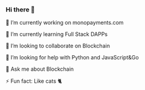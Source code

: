 ### Hi there 👋

  🔭 I’m currently working on monopayments.com

🌱 I’m currently learning Full Stack DAPPs

👯 I’m looking to collaborate on Blockchain 

🤔 I’m looking for help with Python and JavaScript&Go

💬 Ask me about Blockchain

⚡ Fun fact: Like cats 🐈
<!--
**furkandemireleng/furkandemireleng** is a ✨ _special_ ✨ repository because its `README.md` (this file) appears on your GitHub profile.

Here are some ideas to get you started:

🔭 I’m currently working on EduAsist
🌱 I’m currently learning Web&Flutter
👯 I’m looking to collaborate on Flutter
🤔 I’m looking for help with Flutter
💬 Ask me about Mobile
- 📫 How to reach me: 
- 😄 Pronouns: ...
- ⚡ Fun fact: like cats
-->
